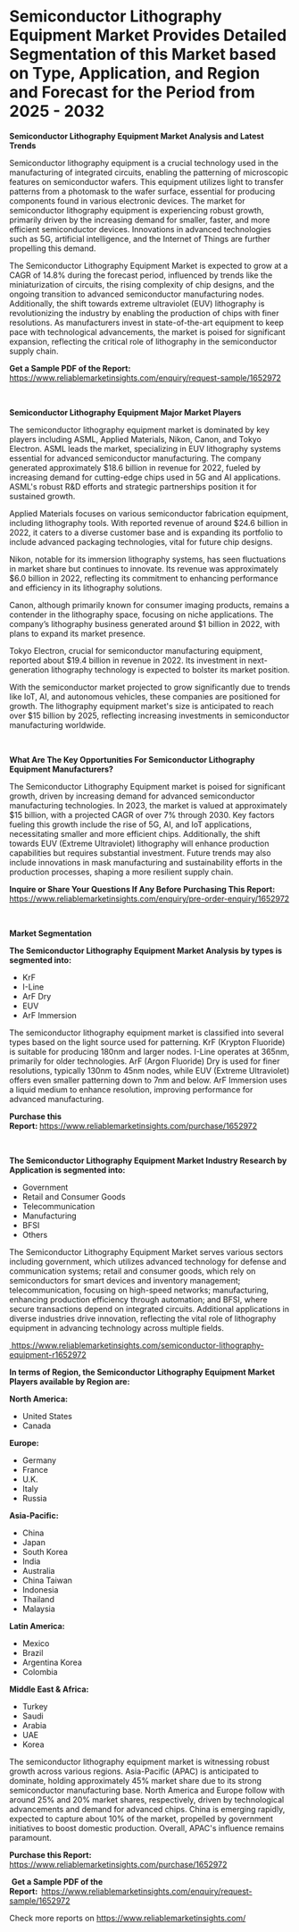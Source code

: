 <p><h1>Semiconductor Lithography Equipment Market Provides Detailed Segmentation of this Market based on Type, Application, and Region and Forecast for the Period from 2025 - 2032</h1></p><p><strong>Semiconductor Lithography Equipment Market Analysis and Latest Trends</strong></p>
<p><p>Semiconductor lithography equipment is a crucial technology used in the manufacturing of integrated circuits, enabling the patterning of microscopic features on semiconductor wafers. This equipment utilizes light to transfer patterns from a photomask to the wafer surface, essential for producing components found in various electronic devices. The market for semiconductor lithography equipment is experiencing robust growth, primarily driven by the increasing demand for smaller, faster, and more efficient semiconductor devices. Innovations in advanced technologies such as 5G, artificial intelligence, and the Internet of Things are further propelling this demand.</p><p>The Semiconductor Lithography Equipment Market is expected to grow at a CAGR of 14.8% during the forecast period, influenced by trends like the miniaturization of circuits, the rising complexity of chip designs, and the ongoing transition to advanced semiconductor manufacturing nodes. Additionally, the shift towards extreme ultraviolet (EUV) lithography is revolutionizing the industry by enabling the production of chips with finer resolutions. As manufacturers invest in state-of-the-art equipment to keep pace with technological advancements, the market is poised for significant expansion, reflecting the critical role of lithography in the semiconductor supply chain.</p></p>
<p><strong>Get a Sample PDF of the Report:&nbsp;</strong> <a href="https://www.reliablemarketinsights.com/enquiry/request-sample/1652972?utm_campaign=3264&utm_medium=2&utm_source=Github&utm_content=ia&utm_term=05032025&utm_id=semiconductor-lithography-equipment">https://www.reliablemarketinsights.com/enquiry/request-sample/1652972</a></p>
<p>&nbsp;</p>
<p><strong>Semiconductor Lithography Equipment Major Market Players</strong></p>
<p><p>The semiconductor lithography equipment market is dominated by key players including ASML, Applied Materials, Nikon, Canon, and Tokyo Electron. ASML leads the market, specializing in EUV lithography systems essential for advanced semiconductor manufacturing. The company generated approximately $18.6 billion in revenue for 2022, fueled by increasing demand for cutting-edge chips used in 5G and AI applications. ASML's robust R&D efforts and strategic partnerships position it for sustained growth.</p><p>Applied Materials focuses on various semiconductor fabrication equipment, including lithography tools. With reported revenue of around $24.6 billion in 2022, it caters to a diverse customer base and is expanding its portfolio to include advanced packaging technologies, vital for future chip designs.</p><p>Nikon, notable for its immersion lithography systems, has seen fluctuations in market share but continues to innovate. Its revenue was approximately $6.0 billion in 2022, reflecting its commitment to enhancing performance and efficiency in its lithography solutions.</p><p>Canon, although primarily known for consumer imaging products, remains a contender in the lithography space, focusing on niche applications. The company’s lithography business generated around $1 billion in 2022, with plans to expand its market presence.</p><p>Tokyo Electron, crucial for semiconductor manufacturing equipment, reported about $19.4 billion in revenue in 2022. Its investment in next-generation lithography technology is expected to bolster its market position.</p><p>With the semiconductor market projected to grow significantly due to trends like IoT, AI, and autonomous vehicles, these companies are positioned for growth. The lithography equipment market's size is anticipated to reach over $15 billion by 2025, reflecting increasing investments in semiconductor manufacturing worldwide.</p></p>
<p>&nbsp;</p>
<p><strong>What Are The Key Opportunities For Semiconductor Lithography Equipment Manufacturers?</strong></p>
<p><p>The Semiconductor Lithography Equipment market is poised for significant growth, driven by increasing demand for advanced semiconductor manufacturing technologies. In 2023, the market is valued at approximately $15 billion, with a projected CAGR of over 7% through 2030. Key factors fueling this growth include the rise of 5G, AI, and IoT applications, necessitating smaller and more efficient chips. Additionally, the shift towards EUV (Extreme Ultraviolet) lithography will enhance production capabilities but requires substantial investment. Future trends may also include innovations in mask manufacturing and sustainability efforts in the production processes, shaping a more resilient supply chain.</p></p>
<p><strong>Inquire or Share Your Questions If Any Before Purchasing This Report:</strong> <a href="https://www.reliablemarketinsights.com/enquiry/pre-order-enquiry/1652972?utm_campaign=3264&utm_medium=2&utm_source=Github&utm_content=ia&utm_term=05032025&utm_id=semiconductor-lithography-equipment">https://www.reliablemarketinsights.com/enquiry/pre-order-enquiry/1652972</a></p>
<p>&nbsp;</p>
<p><strong>Market Segmentation</strong></p>
<p><strong>The Semiconductor Lithography Equipment Market Analysis by types is segmented into:</strong></p>
<p><ul><li>KrF</li><li>I-Line</li><li>ArF Dry</li><li>EUV</li><li>ArF Immersion</li></ul></p>
<p><p>The semiconductor lithography equipment market is classified into several types based on the light source used for patterning. KrF (Krypton Fluoride) is suitable for producing 180nm and larger nodes. I-Line operates at 365nm, primarily for older technologies. ArF (Argon Fluoride) Dry is used for finer resolutions, typically 130nm to 45nm nodes, while EUV (Extreme Ultraviolet) offers even smaller patterning down to 7nm and below. ArF Immersion uses a liquid medium to enhance resolution, improving performance for advanced manufacturing.</p></p>
<p><strong>Purchase this Report:&nbsp;</strong><a href="https://www.reliablemarketinsights.com/purchase/1652972?utm_campaign=3264&utm_medium=2&utm_source=Github&utm_content=ia&utm_term=05032025&utm_id=semiconductor-lithography-equipment">https://www.reliablemarketinsights.com/purchase/1652972</a></p>
<p>&nbsp;</p>
<p><strong>The Semiconductor Lithography Equipment Market Industry Research by Application is segmented into:</strong></p>
<p><ul><li>Government</li><li>Retail and Consumer Goods</li><li>Telecommunication</li><li>Manufacturing</li><li>BFSI</li><li>Others</li></ul></p>
<p><p>The Semiconductor Lithography Equipment Market serves various sectors including government, which utilizes advanced technology for defense and communication systems; retail and consumer goods, which rely on semiconductors for smart devices and inventory management; telecommunication, focusing on high-speed networks; manufacturing, enhancing production efficiency through automation; and BFSI, where secure transactions depend on integrated circuits. Additional applications in diverse industries drive innovation, reflecting the vital role of lithography equipment in advancing technology across multiple fields.</p></p>
<p><a href="https://www.reliablemarketinsights.com/semiconductor-lithography-equipment-r1652972?utm_campaign=3264&utm_medium=2&utm_source=Github&utm_content=ia&utm_term=05032025&utm_id=semiconductor-lithography-equipment">&nbsp;https://www.reliablemarketinsights.com/semiconductor-lithography-equipment-r1652972</a></p>
<p><strong>In terms of Region, the Semiconductor Lithography Equipment Market Players available by Region are:</strong></p>
<p>
    <p> <strong> North America: </strong>
        <ul>
            <li>United States</li>
            <li>Canada</li>
        </ul>
        </p> 
    <p> <strong> Europe: </strong>
        <ul>
            <li>Germany</li>
            <li>France</li>
            <li>U.K.</li>
            <li>Italy</li>
            <li>Russia</li>
        </ul>
        </p> 
    <p> <strong> Asia-Pacific: </strong>
        <ul>
            <li>China</li>
            <li>Japan</li>
            <li>South Korea</li>
            <li>India</li>
            <li>Australia</li>
            <li>China Taiwan</li>
            <li>Indonesia</li>
            <li>Thailand</li>
            <li>Malaysia</li>
        </ul>
        </p> 
    <p> <strong> Latin America: </strong>
        <ul>
            <li>Mexico</li>
            <li>Brazil</li>
            <li>Argentina Korea</li>
            <li>Colombia</li>
        </ul>
        </p> 
    <p> <strong> Middle East & Africa: </strong>
        <ul>
            <li>Turkey</li>
            <li>Saudi</li>
            <li>Arabia</li>
            <li>UAE</li>
            <li>Korea</li>
        </ul>
    </p>
    </p>
<p><p>The semiconductor lithography equipment market is witnessing robust growth across various regions. Asia-Pacific (APAC) is anticipated to dominate, holding approximately 45% market share due to its strong semiconductor manufacturing base. North America and Europe follow with around 25% and 20% market shares, respectively, driven by technological advancements and demand for advanced chips. China is emerging rapidly, expected to capture about 10% of the market, propelled by government initiatives to boost domestic production. Overall, APAC's influence remains paramount.</p></p>
<p><strong>Purchase this Report: </strong><a href="https://www.reliablemarketinsights.com/purchase/1652972?utm_campaign=3264&utm_medium=2&utm_source=Github&utm_content=ia&utm_term=05032025&utm_id=semiconductor-lithography-equipment">https://www.reliablemarketinsights.com/purchase/1652972</a></p>
<p>&nbsp;<strong>Get a Sample PDF of the Report:&nbsp;&nbsp;</strong><a href="https://www.reliablemarketinsights.com/enquiry/request-sample/1652972?utm_campaign=3264&utm_medium=2&utm_source=Github&utm_content=ia&utm_term=05032025&utm_id=semiconductor-lithography-equipment">https://www.reliablemarketinsights.com/enquiry/request-sample/1652972</a></p>
<p><strong></strong></p>
<p>Check more reports on <a href="https://www.reliablemarketinsights.com/?utm_campaign=3264&utm_medium=2&utm_source=Github&utm_content=ia&utm_term=05032025&utm_id=semiconductor-lithography-equipment">https://www.reliablemarketinsights.com/</a></p>